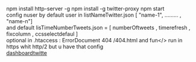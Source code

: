 npm install http-server -g
npm install -g twitter-proxy
npm start</br>
config nuser by default user in listNameTwitter.json [ "name-1", ......... , "name-n"]</br>
and default lisTimeNumberTweets.json = [ numberOftweets , timerefresh , fixcolumn , ccsselectdefaul ]</br>
optional in .htaccess : ErrorDocument 404 /404.html and fun</>
run in https whit http/2 but u have that config </br>
<a target="_blank" href="https://dashboardtwitte.appspot.com">dashboardtwitte</a>
